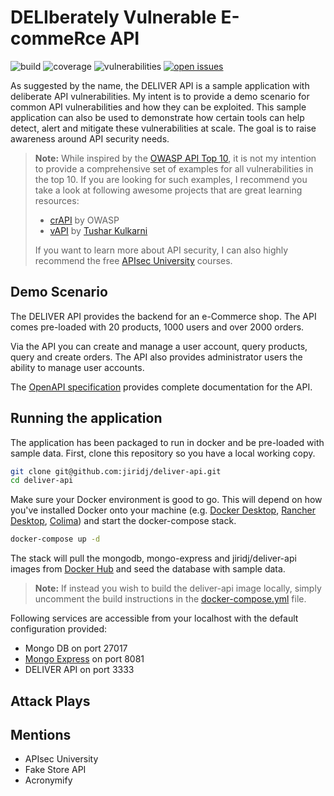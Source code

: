#  DELIberately Vulnerable E-commeRce API

![build](https://img.shields.io/github/actions/workflow/status/jiridj/deliver-api/cicd.yml)
![coverage](https://img.shields.io/codecov/c/gh/jiridj/deliver-api?token=35GE4E56NO)
![vulnerabilities](https://img.shields.io/snyk/vulnerabilities/github/jiridj/deliver-api)
[![open issues](https://img.shields.io/github/issues-raw/jiridj/deliver-api)](https://github.com/jiridj/deliver-api/issues)

As suggested by the name, the DELIVER API is a sample application with deliberate API vulnerabilities. My intent is to provide a demo scenario for common API vulnerabilities and how they can be exploited. This sample application can also be used to demonstrate how certain tools can help detect, alert and mitigate these vulnerabilities at scale. The goal is to raise awareness around API security needs. 

> **Note:**
> While inspired by the [OWASP API Top 10](https://owasp.org/www-project-api-security/), it is not my intention to provide a comprehensive set of examples for all vulnerabilities in the top 10. If you are looking for such examples, I recommend you take a look at following awesome projects that are great learning resources:
> - [crAPI](https://github.com/OWASP/crAPI) by OWASP
> - [vAPI](https://github.com/roottusk/vapi) by [Tushar Kulkarni](http://roottusk.com/)
>
> If you want to learn more about API security, I can also highly recommend the free [APIsec University](https://www.apisecuniversity.com/) courses. 

## Demo Scenario

The DELIVER API provides the backend for an e-Commerce shop. The API comes pre-loaded with 20 products, 1000 users and over 2000 orders. 

Via the API you can create and manage a user account, query products, query and create orders. The API also provides administrator users the ability to manage user accounts.

The [OpenAPI specification](openapi.yml) provides complete documentation for the API. 

## Running the application

The application has been packaged to run in docker and be pre-loaded with sample data. First, clone this repository so you have a local working copy.

```bash
git clone git@github.com:jiridj/deliver-api.git
cd deliver-api
```

Make sure your Docker environment is good to go. This will depend on how you've installed Docker onto your machine (e.g. [Docker Desktop](https://www.docker.com/products/docker-desktop/), [Rancher Desktop](https://rancherdesktop.io/), [Colima](https://github.com/abiosoft/colima)) and start the docker-compose stack. 

```bash
docker-compose up -d
```

The stack will pull the mongodb, mongo-express and jiridj/deliver-api images from [Docker Hub](https://hub.docker.com) and seed the database with sample data. 

> **Note:**
>If instead you wish to build the deliver-api image locally, simply uncomment the build instructions in the [docker-compose.yml](docker-compose.yml) file.

Following services are accessible from your localhost with the default configuration provided:

- Mongo DB on port 27017
- [Mongo Express](https://github.com/mongo-express/mongo-express) on port 8081
- DELIVER API on port 3333


## Attack Plays

## Mentions

- APIsec University
- Fake Store API
- Acronymify
